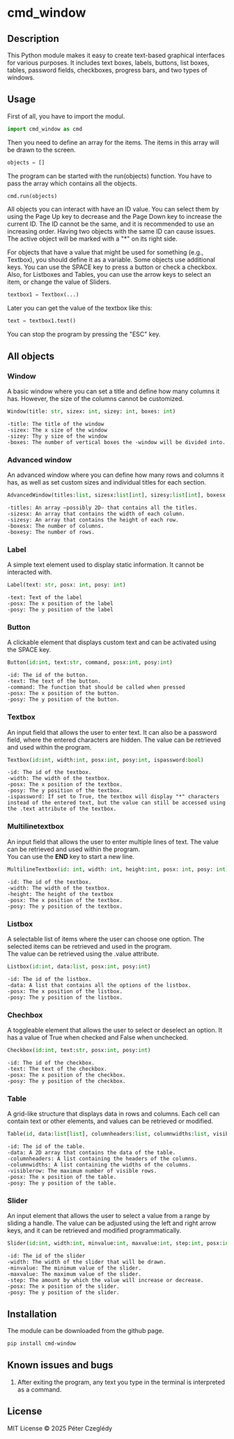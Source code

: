 # cmd_window
## Description

This Python module makes it easy to create text-based graphical interfaces for various purposes. It includes text boxes, labels, buttons, list boxes, tables, password fields, checkboxes, progress bars, and two types of windows.

## Usage
First of all, you have to import the modul.  
```python 
import cmd_window as cmd
```
Then you need to define an array for the items. The items in this array will be drawn to the screen.

```python 
objects = []
```

The program can be started with the run(objects) function. You have to pass the array which contains all the objects.

```python
cmd.run(objects)
```

All objects you can interact with have an ID value. You can select them by using the Page Up key to decrease and the Page Down key to increase the current ID. The ID cannot be the same, and it is recommended to use an increasing order. Having two objects with the same ID can cause issues. The active object will be marked with a "*" on its right side.

For objects that have a value that might be used for something (e.g., Textbox), you should define it as a variable.
Some objects use additional keys. You can use the SPACE key to press a button or check a checkbox.
Also, for Listboxes and Tables, you can use the arrow keys to select an item, or change the value of Sliders.

```python 
textbox1 = Textbox(...)
```

Later you can get the value of the textbox like this:
```python 
text = textbox1.text()
```
You can stop the program by pressing the "ESC" key.
## All objects

### Window
A basic window where you can set a title and define how many columns it has. However, the size of the columns cannot be customized.
```python
Window(title: str, sizex: int, sizey: int, boxes: int)
```

```
-title: The title of the window
-sizex: The x size of the window
-sizey: Thy y size of the window
-boxes: The number of vertical boxes the -window will be divided into.
```

### Advanced window
An advanced window where you can define how many rows and columns it has, as well as set custom sizes and individual titles for each section.

```python
AdvancedWindow(titles:list, sizesx:list[int], sizesy:list[int], boxesx:int, boxesy:int)
```

```
-titles: An array —possibly 2D— that contains all the titles.
-sizesx: An array that contains the width of each column.
-sizesy: An array that contains the height of each row.
-boxesx: The number of columns.
-boxesy: The number of rows.
```

### Label
A simple text element used to display static information. It cannot be interacted with.

```python
Label(text: str, posx: int, posy: int)  
```
```
-text: Text of the label  
-posx: The x position of the label  
-posy: The y position of the label  
```
### Button
A clickable element that displays custom text and can be activated using the SPACE key.

```python
Button(id:int, text:str, command, posx:int, posy:int)
```

```
-id: The id of the button.
-text: The text of the button.
-command: The function that should be called when pressed
-posx: The x position of the button.
-posy: The y position of the button.
```
### Textbox
An input field that allows the user to enter text. It can also be a password field, where the entered characters are hidden. The value can be retrieved and used within the program.
```python
Textbox(id:int, width:int, posx:int, posy:int, ispassword:bool)
```

```
-id: The id of the textbox.
-width: The width of the textbox.
-posx: The x position of the textbox.
-posy: The y position of the textbox.
-ispassword: If set to True, the textbox will display "*" characters instead of the entered text, but the value can still be accessed using the .text attribute of the textbox.
```

### Multilinetextbox
An input field that allows the user to enter multiple lines of text. The value can be retrieved and used within the program.   
You can use the **END** key to start a new line.
```python
MultilineTextbox(id: int, width: int, height:int, posx: int, posy: int)
```

```
-id: The id of the textbox.
-width: The width of the textbox.
-height: The height of the textbox
-posx: The x position of the textbox.
-posy: The y position of the textbox.
```
### Listbox
A selectable list of items where the user can choose one option. The selected items can be retrieved and used in the program.  
The value can be retrieved using the .value attribute.

```python
Listbox(id:int, data:list, posx:int, posy:int)
```

```
-id: The id of the listbox.
-data: A list that contains all the options of the listbox.
-posx: The x position of the listbox.
-posy: The y position of the listbox.
```
### Chechbox
A toggleable element that allows the user to select or deselect an option. It has a value of True when checked and False when unchecked.

```python
Checkbox(id:int, text:str, posx:int, posy:int)
```

```
-id: The id of the checkbox.
-text: The text of the checkbox.
-posx: The x position of the checkbox.
-posy: The y position of the checkbox.
```
### Table 
A grid-like structure that displays data in rows and columns. Each cell can contain text or other elements, and values can be retrieved or modified. 
```python
Table(id, data:list[list], columnheaders:list, columnwidths:list, visiblerows:int, posx:int, posy:int)
```

```
-id: The id of the table.
-data: A 2D array that contains the data of the table.
-columnheaders: A list containing the headers of the columns.
-columnwidths: A list containing the widths of the columns.
-visiblerow: The maximum number of visible rows.
-posx: The x position of the table.
-posy: The y position of the table.
```
### Slider
An input element that allows the user to select a value from a range by sliding a handle. The value can be adjusted using the left and right arrow keys, and it can be retrieved and modified programmatically.

```python
Slider(id:int, width:int, minvalue:int, maxvalue:int, step:int, posx:int, posy:int)
```

```
-id: The id of the slider
-width: The width of the slider that will be drawn.
-minvalue: The minimum value of the slider.
-maxvalue: The maximum value of the slider.
-step: The amount by which the value will increase or decrease.
-posx: The x position of the slider.
-posy: The y position of the slider.
```
## Installation

The module can be downloaded from the github page.
```sh
pip install cmd-window
```

## Known issues and bugs
1. After exiting the program, any text you type in the terminal is interpreted as a command.

## License
MIT License © 2025 Péter Czeglédy